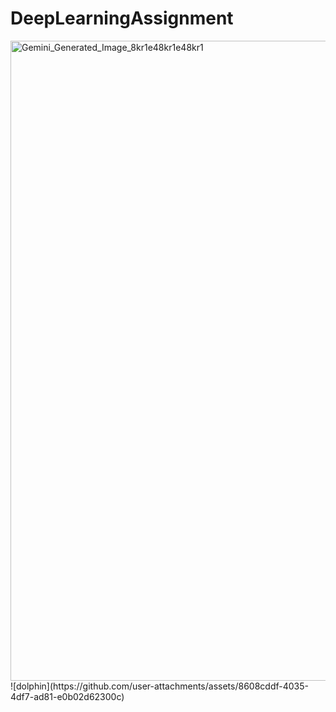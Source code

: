 # DeepLearningAssignment
<img width="1024" height="1024" alt="Gemini_Generated_Image_8kr1e48kr1e48kr1" src="https://github.com/user-attachments/assets/eb2b447b-4114-44f1-8e3e-61ed10c2791e" />
![dolphin](https://github.com/user-attachments/assets/8608cddf-4035-4df7-ad81-e0b02d62300c)
